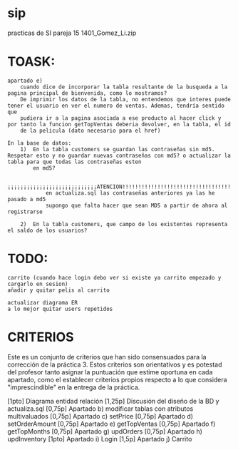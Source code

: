 # sip
practicas de SI
pareja 15
1401_Gomez_Li.zip

# TOASK:
	apartado e)
		cuando dice de incorporar la tabla resultante de la busqueda a la pagina principal de bienvenida, como lo mostramos?
		De imprimir los datos de la tabla, no entendemos que interes puede tener el usuario en ver el numero de ventas. Ademas, tendría sentido que
		pudiera ir a la pagina asociada a ese producto al hacer click y por tanto la funcion getTopVentas deberia devolver, en la tabla, el id
		de la pelicula (dato necesario para el href)

	En la base de datos:
		1)	En la tabla customers se guardan las contraseñas sin md5. Respetar esto y no guardar nuevas contraseñas con md5? o actualizar la tabla para que todas las contraseñas esten
			en md5?

			¡¡¡¡¡¡¡¡¡¡¡¡¡¡¡¡¡¡¡¡¡¡¡¡¡¡¡¡ATENCION!!!!!!!!!!!!!!!!!!!!!!!!!!!!!!!!!!!!!!!!!
				en actualiza.sql las contraseñas anteriores ya las he pasado a md5
				supongo que falta hacer que sean MD5 a partir de ahora al registrarse
			
		2)	En la tabla customers, que campo de los existentes representa el saldo de los usuarios?

# TODO:
	carrito (cuando hace login debo ver si existe ya carrito empezado y cargarlo en sesion)
	añadir y quitar pelis al carrito

	actualizar diagrama ER
	a lo mejor quitar users repetidos

# CRITERIOS

Este es un conjunto de criterios que han sido consensuados para la corrección de la práctica 3. Estos criterios son orientativos y es potestad del profesor tanto asignar la puntuación que estime oportuna en cada apartado, como el establecer criterios propios respecto a lo que considera "imprescindible" en la entrega de la práctica.

[1pto]  Diagrama entidad relación
 [1,25p] Discusión del diseño de la BD y actualiza.sql
 [0,75p] Apartado b) modificar tablas con atributos multivaluados
 [0,75p] Apartado c) setPrice
 [0,75p] Apartado d) setOrderAmount
 [0,75p] Apartado e) getTopVentas
 [0,75p] Apartado f) getTopMonths
 [0,75p] Apartado g) updOrders
 [0,75p] Apartado h) updInventory
 [1pto]  Apartado i) Login
 [1,5p]  Apartado j) Carrito


